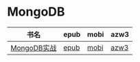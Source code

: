 # MongoDB

| 书名 | epub | mobi | azw3 |
| --- | --- | --- | --- |
| [MongoDB实战](http://ct.dalanmei.com/f/31084289-571916136-c4d19c) | [epub](http://ct.dalanmei.com/f/31084289-571916136-c4d19c) | [mobi](http://ct.dalanmei.com/f/31084289-571557671-fa6523) | [azw3](http://ct.dalanmei.com/f/31084289-572074695-87cfac) |
